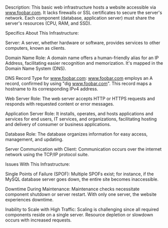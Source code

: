 Description:
This basic web infrastructure hosts a website accessible via www.foobar.com. It lacks firewalls or SSL certificates to secure the server's network. Each component (database, application server) must share the server's resources (CPU, RAM, and SSD).

Specifics About This Infrastructure:

Server: A server, whether hardware or software, provides services to other computers, known as clients.

Domain Name Role: A domain name offers a human-friendly alias for an IP Address, facilitating easier recognition and memorization. It's mapped in the Domain Name System (DNS).

DNS Record Type for www.foobar.com: www.foobar.com employs an A record, confirmed by using "dig www.foobar.com". This record maps a hostname to its corresponding IPv4 address.

Web Server Role: The web server accepts HTTP or HTTPS requests and responds with requested content or error messages.

Application Server Role: It installs, operates, and hosts applications and services for end users, IT services, and organizations, facilitating hosting and delivery of consumer or business applications.

Database Role: The database organizes information for easy access, management, and updating.

Server Communication with Client: Communication occurs over the internet network using the TCP/IP protocol suite.

Issues With This Infrastructure:

Single Points of Failure (SPOF): Multiple SPOFs exist; for instance, if the MySQL database server goes down, the entire site becomes inaccessible.

Downtime During Maintenance: Maintenance checks necessitate component shutdown or server restart. With only one server, the website experiences downtime.

Inability to Scale with High Traffic: Scaling is challenging since all required components reside on a single server. Resource depletion or slowdown occurs with increased requests.
